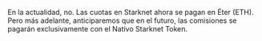 En la actualidad, no. Las cuotas en Starknet ahora se pagan en Éter (ETH). Pero más adelante, anticiparemos que en el futuro, las comisiones se pagarán exclusivamente con el Nativo Starknet Token.